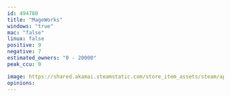 ```yaml
---
id: 494780
title: "MageWorks"
windows: "true"
mac: "false"
linux: false
positive: 9
negative: 7
estimated_owners: "0 - 20000"
peak_ccu: 0

image: https://shared.akamai.steamstatic.com/store_item_assets/steam/apps/494780/header.jpg?t=1695526166
opinions:
---
```

